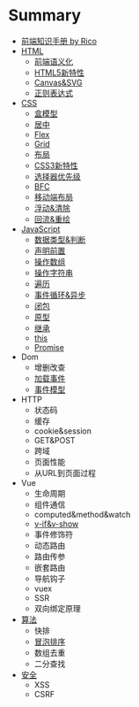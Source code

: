 # Summary

* [前端知识手册 by Rico](README.md)
* [HTML](a.md)
  * [前端语义化](a/qian-duan-yu-yi-hua.md)
  * [HTML5新特性](a/html5xin-te-xing.md)
  * [Canvas&SVG](a/canvas.md)
  * [正则表达式](a/zheng-ze-biao-da-shi.md)
* [CSS](chapter1.md)
  * [盒模型](chapter1/he-mo-xing.md)
  * [居中](chapter1/ru-he-ju-zhong-ff1f.md)
  * [Flex](chapter1/flex.md)
  * [Grid](chapter1/grid.md)
  * [布局](chapter1/bu-ju.md)
  * [CSS3新特性](chapter1/css3xin-te-xing.md)
  * [选择器优先级](chapter1/xuan-ze-qi-you-xian-ji.md)
  * [BFC](chapter1/bfc.md)
  * [移动端布局](chapter1/yi-dong-duan-bu-ju.md)
  * [浮动&清除](chapter1/fu-52a826-qing-chu.md)
  * [回流&重绘](chapter1/hui-6d4126-zhong-hui.md)
* [JavaScript](12.md)
  * [数据类型&判断](12/jsshu-ju-lei-xing.md)
  * [声明前置](12/sheng-ming-qian-zhi.md)
  * [操作数组](12/cao-zuo-shu-zu.md)
  * [操作字符串](12/cao-zuo-zi-fu-chuan.md)
  * [遍历](12/bian-li-dui-xiang-shu-xing.md)
  * [事件循环&异步](12/shi-jian-xun-huan.md)
  * [闭包](12/bi-bao.md)
  * [原型](12/yuan-xing.md)
  * [继承](12/ji-cheng.md)
  * [this](12/this.md)
  * [Promise](12/promise.md)
* Dom
  * 增删改查
  * [加载事件](12/jia-zai-shi-jian.md)
  * [事件模型](12/shi-jian-mo-xing.md)
* HTTP
  * 状态码
  * 缓存
  * cookie&session
  * GET&POST
  * 跨域
  * 页面性能
  * 从URL到页面过程
* Vue
  * 生命周期
  * 组件通信
  * computed&method&watch
  * [v-if&v-show](v-ifandv-show.md)
  * 事件修饰符
  * 动态路由
  * 路由传参
  * 嵌套路由
  * 导航钩子
  * vuex
  * SSR
  * 双向绑定原理
* [算法](suan-fa.md)
  * 快排
  * [冒泡排序](suan-fa/mao-pao.md)
  * 数组去重
  * 二分查找
* [安全](an-quan.md)
  * XSS
  * CSRF

